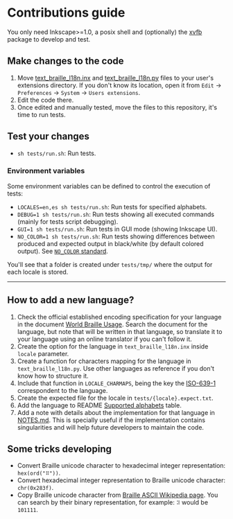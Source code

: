 # Contributions guide

You only need Inkscape>=1.0, a posix shell and (optionally) the
[xvfb][xvfb-package] package to develop and test.

## Make changes to the code

1. Move [text_braille_l18n.inx][ext-inx] and [text_braille_l18n.py][ext-py]
 files to your user's extensions directory. If you don't know its location,
 open it from `Edit` -> `Preferences` -> `System` -> `Users extensions`.
1. Edit the code there.
1. Once edited and manually tested, move the files to this repository, it's
 time to run tests.

## Test your changes

- `sh tests/run.sh`: Run tests.

### Environment variables

Some environment variables can be defined to control the execution of tests:

- `LOCALES=en,es sh tests/run.sh`: Run tests for specified alphabets.
- `DEBUG=1 sh tests/run.sh`: Run tests showing all executed commands (mainly
 for tests script debugging).
- `GUI=1 sh tests/run.sh`: Run tests in GUI mode (showing Inkscape UI).
- `NO_COLOR=1 sh tests/run.sh`: Run tests showing differences between produced
 and expected output in black/white (by default colored output). See
 [`NO_COLOR` standard][no-color-standard].

You'll see that a folder is created under `tests/tmp/` where the output for
each locale is stored.

---

## How to add a new language?

1. Check the official established encoding specification for your language in
 the document [World Braille Usage][world-braille-usage]. Search the document
 for the language, but note that will be written in that language, so translate
 it to your language using an online translator if you can't follow it.
1. Create the option for the language in `text_braille_l18n.inx` inside
 `locale` parameter.
1. Create a function for characters mapping for the language in
 `text_braille_l18n.py`. Use other languages as reference if you don't know how
 to structure it.
1. Include that function in `LOCALE_CHARMAPS`, being the key the
 [ISO-639-1][iso-639-1] correspondent to the language.
1. Create the expected file for the locale in `tests/{locale}.expect.txt`.
1. Add the language to README [Supported alphabets][supported-alphabets-table]
 table.
1. Add a note with details about the implementation for that language in
 [NOTES.md][notes]. This is specially useful if the implementation contains
 singularities and will help future developers to maintain the code.

## Some tricks developing

- Convert Braille unicode character to hexadecimal integer representation:
 `hex(ord("⠿"))`.
- Convert hexadecimal integer representation to Braille unicode character:
 `chr(0x283f)`.
- Copy Braille unicode character from [Braille ASCII Wikipedia page][en-wiki].
 You can search by their binary representation, for example: `⠽` would be
 `101111`.

<!-- Internal links -->

[ext-inx]: https://github.com/mondeja/inkscape-braille-l18n-ext/blob/master/text_braille_l18n.inx
[ext-py]: https://github.com/mondeja/inkscape-braille-l18n-ext/blob/master/text_braille_l18n.py
[supported-alphabets-table]: https://github.com/mondeja/inkscape-braille-l18n-ext#supported-alphabets
[notes]: https://github.com/mondeja/inkscape-braille-l18n-ext/blob/master/NOTES.md

<!-- External links -->

[xvfb-package]: https://packages.debian.org/es/sid/xvfb
[no-color-standard]: https://no-color.org
[en-wiki]: https://en.wikipedia.org/wiki/Braille_ASCII
[world-braille-usage]: https://1kru3o1eyt4f2w3qy21ds14w-wpengine.netdna-ssl.com/wp-content/uploads/2021/07/world-braille-usage-third-edition.pdf
[iso-639-1]: https://en.wikipedia.org/wiki/ISO_639-1
